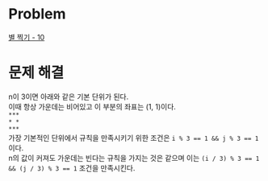 # Problem
[별 찍기 - 10](https://www.acmicpc.net/problem/2447)
   
# 문제 해결
n이 3이면 아래와 같은 기본 단위가 된다.   
이때 항상 가운데는 비어있고 이 부분의 좌표는 (1, 1)이다.   
`***   `   
`* *   `   
`***`   
가장 기본적인 단위에서 규칙을 만족시키기 위한 조건은 `i % 3 == 1 && j % 3 == 1`이다.   
n의 값이 커져도 가운데는 빈다는 규칙을 가지는 것은 같으며 이는 `(i / 3) % 3 == 1 && (j / 3) % 3 == 1` 조건을 만족시킨다.